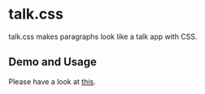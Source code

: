 talk.css
====

talk.css makes paragraphs look like a talk app with CSS.

Demo and Usage
---

Please have a look at [this](http://blog.fukuchiharuki.me/talk.css/).
